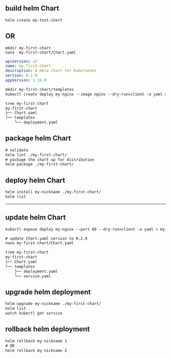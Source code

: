 ## build helm Chart
```txt
helm create my-test-chart
```


## OR
`mkdir my-first-chart`    
`nano  my-first-chart/Chart.yaml`
```yaml
apiVersion: v2
name: my-first-chart
description: A Helm chart for Kubernetes
version: 0.1.0
appVersion: 1.16.0
```

```txt
mkdir my-first-chart/templates
kubectl create deploy my-nginx --image nginx --dry-run=client -o yaml > my-first-chart/templates/deployment.yaml

tree my-first-chart
my-first-chart
├── Chart.yaml
└── templates
    └── deployment.yaml
```


## package helm Chart
```txt
# validate
helm lint ./my-first-chart/
# package the chart up for distribution
helm package ./my-first-chart/
```


## deploy helm Chart
```txt
helm install my-nickname ./my-first-chart/
helm list
```

---

## update helm Chart
```txt
kubectl expose deploy my-nginx --port 80 --dry-run=client -o yaml > my-first-chart/templates/service.yaml

# update Chart.yaml version to 0.2.0
nano my-first-chart/Chart.yaml

tree my-first-chart
my-first-chart
├── Chart.yaml
└── templates
    ├── deployment.yaml
    └── service.yaml
```


## upgrade helm deployment
```txt
helm upgrade my-nickname ./my-first-chart/
helm list
watch kubectl get service
```


## rollback helm deployment
```txt
helm rollback my-nickname 1
# OR
helm rollback my-nickname 2
```
